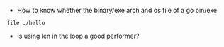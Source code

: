 - How to know whether the binary/exe arch and os file of a go bin/exe

```file ./hello```

- Is using len in the loop a good performer?